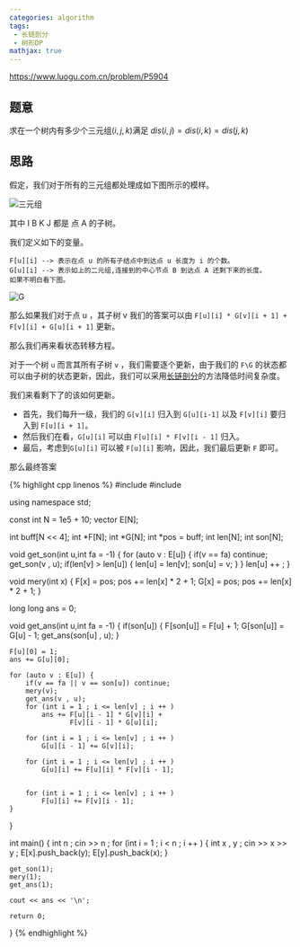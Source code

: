 ```yaml
---
categories: algorithm
tags:
 - 长链剖分
 - 树形DP
mathjax: true
---
```


<https://www.luogu.com.cn/problem/P5904>

## 题意

求在一个树内有多少个三元组$(i,j,k)$满足 $dis(i,j)=dis(i,k)=dis(j,k)$

## 思路

假定，我们对于所有的三元组都处理成如下图所示的模样。

![三元组](https://uploadfiles.nowcoder.com/images/20220316/738444583_1647429881549/D2B5CA33BD970F64A6301FA75AE2EB22)

其中 I B K J 都是 点 A 的子树。

我们定义如下的变量。

```
F[u][i] --> 表示在点 u 的所有子结点中到达点 u 长度为 i 的个数。
G[u][i] --> 表示如上的二元组,连接到的中心节点 B 到达点 A 还剩下来的长度。
如果不明白看下图。
```

![G](https://uploadfiles.nowcoder.com/images/20220316/738444583_1647430135697/D2B5CA33BD970F64A6301FA75AE2EB22)

那么如果我们对于点 u ，其子树 v 我们的答案可以由 `F[u][i] * G[v][i + 1] + F[v][i] + G[u][i + 1]` 更新。

那么我们再来看状态转移方程。

对于一个树 `u` 而言其所有子树 `v` ，我们需要逐个更新，由于我们的 `F\G` 的状态都可以由子树的状态更新，因此，我们可以采用[长链剖分](https://blog.nowcoder.net/n/38043ed35ac3449696d98d2432114985)的方法降低时间复杂度。

我们来看剩下了的该如何更新。

- 首先，我们每升一级，我们的 `G[v][i]` 归入到 `G[u][i-1]` 以及 `F[v][i]` 要归入到 `F[u][i + 1]`。
- 然后我们在看，`G[u][i]` 可以由 `F[u][i] * F[v][i - 1]` 归入。
- 最后，考虑到`G[u][i]` 可以被 `F[u][i]` 影响，因此，我们最后更新 `F` 即可。

那么最终答案

{% highlight cpp linenos %}
#include <iostream>
#include <vector>

using namespace std;

const int N = 1e5 + 10;
vector<int> E[N];

int buff[N << 4];
int *F[N];
int *G[N];
int *pos = buff;
int len[N];
int son[N];

void get_son(int u,int fa = -1) {
    for (auto v : E[u]) {
        if(v == fa) continue;
        get_son(v , u);
        if(len[v] > len[u]) {
            len[u] = len[v];
            son[u] = v;
        }
    }
    len[u] ++ ;
} 

void mery(int x) {
    F[x] = pos;
    pos += len[x] * 2 + 1;
    G[x] = pos;
    pos += len[x] * 2 + 1;
}

long long ans = 0;

void get_ans(int u,int fa = -1) {
    if(son[u]) {
        F[son[u]] = F[u] + 1;
        G[son[u]] = G[u] - 1;
        get_ans(son[u] , u);
    }

    F[u][0] = 1;
    ans += G[u][0];

    for (auto v : E[u]) {
        if(v == fa || v == son[u]) continue;
        mery(v);
        get_ans(v , u);
        for (int i = 1 ; i <= len[v] ; i ++ ) 
            ans += F[u][i - 1] * G[v][i] +
                   F[v][i - 1] * G[u][i];

        for (int i = 1 ; i <= len[v] ; i ++ ) 
            G[u][i - 1] += G[v][i];
        
        for (int i = 1 ; i <= len[v] ; i ++ ) 
            G[u][i] += F[u][i] * F[v][i - 1];
        

        for (int i = 1 ; i <= len[v] ; i ++ ) 
            F[u][i] += F[v][i - 1];
    }
}

int main() {
    int n ; cin >> n ;
    for (int i = 1 ; i < n ; i ++ ) {
        int x , y ; cin >> x >> y ;
        E[x].push_back(y);
        E[y].push_back(x);
    }
    
    get_son(1); 
    mery(1); 
    get_ans(1);

    cout << ans << '\n';

    return 0;
}
{% endhighlight %}































